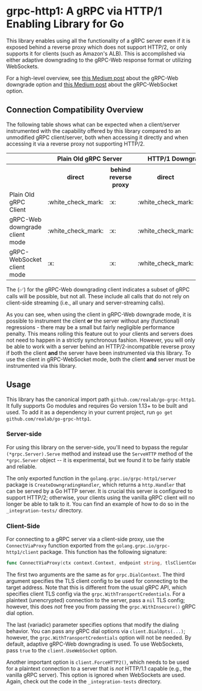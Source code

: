 grpc-http1: A gRPC via HTTP/1 Enabling Library for Go
====================================================

This library enables using all the functionality of a gRPC server even if it is exposed behind
a reverse proxy which does not support HTTP/2, or only supports it for clients (such as Amazon's ALB).
This is accomplished via either adaptive downgrading to the gRPC-Web response format or utilizing WebSockets.

For a high-level overview, see [this Medium post](https://medium.com/stackrox-engineering/how-to-expose-grpc-services-behind-almost-any-load-balancer-e9ebf8e6d12a)
about the gRPC-Web downgrade option and [this Medium post](https://medium.com/stackrox-engineering/grpc-anywhere-f29616087d54) about the gRPC-WebSocket option.

Connection Compatibility Overview
---------------------------------

The following table shows what can be expected when a client/server instrumented with the capability
offered by this library compared to an unmodified gRPC client/server, both when accessing it directly and
when accessing it via a reverse proxy not supporting HTTP/2.

<table>
<tr><th></th><th colspan="2">Plain Old gRPC Server</th><th colspan="2">HTTP/1 Downgrading gRPC Server</th></tr>
<tr><th></th><th>direct</th><th>behind reverse proxy</th><th>direct</th><th>behind reverse proxy</th></tr>
<tr><td>Plain Old gRPC Client</td><td>:white_check_mark:</td><td>:x:</td><td>:white_check_mark:</td><td>:x:</td></tr>
<tr><td>gRPC-Web downgrade client mode</td><td>:white_check_mark:</td><td>:x:</td><td>:white_check_mark:</td><td>(:white_check_mark:)</td></tr>
<tr><td>gRPC-WebSocket client mode</td><td>:x:</td><td>:x:</td><td>:white_check_mark:</td><td>:white_check_mark:</td></tr>
</table>

The (:white_check_mark:) for the gRPC-Web downgrading client indicates a subset of gRPC calls will be possible, but not
all. These include all calls that do not rely on client-side streaming (i.e., all unary and server-streaming calls).

As you can see, when using the client in gRPC-Web downgrade mode, it is possible to instrument the client **or** the server without any (functional) regressions - there
may be a small but fairly negligible performance penalty. This means rolling this feature out to your clients and
servers does not need to happen in a strictly synchronous fashion. However, you will only be able to work with a server
behind an HTTP/2-incompatible reverse proxy if both the client **and** the server have been instrumented via
this library. To use the client in gRPC-WebSocket mode, both the client **and** server must be instrumented via this library.


Usage
-------------

This library has the canonical import path `github.com/realab/go-grpc-http1`. It fully supports Go modules
and requires Go version 1.13+ to be built and used. To add it as a dependency in your current project,
run `go get github.com/realab/go-grpc-http1`.


### Server-side

For using this library on the server-side, you'll need to bypass the regular `(*grpc.Server).Serve` method
and instead use the `ServeHTTP` method of the `*grpc.Server` object -- it is experimental, but we found it
to be fairly stable and reliable.

The only exported function in the `golang.grpc.io/grpc-http1/server` package is `CreateDowngradingHandler`,
which returns a `http.Handler` that can be served by a Go HTTP server. It is crucial this server is
configured to support HTTP/2; otherwise, your clients using the vanilla gRPC client will no longer be able
to talk to it. You can find an example of how to do so in the `_integration-tests/` directory.

### Client-Side

For connecting to a gRPC server via a client-side proxy, use the `ConnectViaProxy` function exported from the
`golang.grpc.io/grpc-http1/client` package. This function has the following signature:
```go
func ConnectViaProxy(ctx context.Context, endpoint string, tlsClientConf *tls.Config, opts ...ConnectOption) (*grpc.ClientConn, error)
```
The first two arguments are the same as for `grpc.DialContext`. The third argument specifies the TLS client
config to be used for connecting to the target address. Note that this is different from the usual gRPC API,
which specifies client TLS config via the `grpc.WithTransportCredentials`. For a plaintext (unencrypted)
connection to the server, pass a `nil` TLS config; however, this does *not* free you from passing the
`grpc.WithInsecure()` gRPC dial option.

The last (variadic) parameter specifies options that modify the dialing behavior. You can pass any gRPC dial
options via `client.DialOpts(...)`; however, the `grpc.WithTransportCredentials` option will not be needed.
By default, adaptive gRPC-Web downgrading is used. To use WebSockets, pass `true` to the `client.UseWebSocket` option.

Another important option is `client.ForceHTTP2()`, which needs to be used for
a plaintext connection to a server that is *not* HTTP/1.1 capable (e.g., the vanilla gRPC server).
This option is ignored when WebSockets are used. Again, check out the
code in the `_integration-tests` directory.
